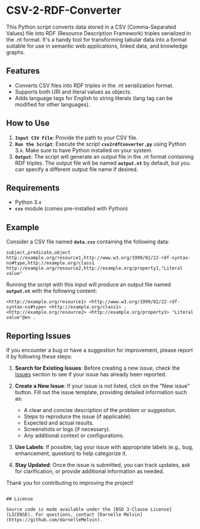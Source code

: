 # CSV-2-RDF-Converter
This Python script converts data stored in a CSV (Comma-Separated Values) file into RDF (Resource Description Framework) triples serialized in the .nt format. It's a handy tool for transforming tabular data into a format suitable for use in semantic web applications, linked data, and knowledge graphs.
## Features
  - Converts CSV files into RDF triples in the .nt serialization format.
  - Supports both URI and literal values as objects.
  - Adds language tags for English to string literals (lang tag can be modified for other languages).
## How to Use
1. **`Input CSV File`**: Provide the path to your CSV file.
2. **`Run the Script`**: Execute the script **`csv2rdfConverter.py`** using Python 3.x. Make sure to have Python installed on your system.
3. **`Output`**: The script will generate an output file in the .nt format containing RDF triples. The output file will be named **`output.nt`** by default, but you can specify a different output file name if desired.
## Requirements
  - Python 3.x
  - **`csv`** module (comes pre-installed with Python)
## Example

Consider a CSV file named **`data.csv`** containing the following data:
~~~~
subject,predicate,object
http://example.org/resource1,http://www.w3.org/1999/02/22-rdf-syntax-ns#type,http://example.org/class1
http://example.org/resource2,http://example.org/property1,"Literal value"

~~~~
Running the script with this input will produce an output file named **`output.nt`** with the following content:
~~~~
<http://example.org/resource1> <http://www.w3.org/1999/02/22-rdf-syntax-ns#type> <http://example.org/class1> .
<http://example.org/resource2> <http://example.org/property1> "Literal value"@en .
~~~~

## Reporting Issues

If you encounter a bug or have a suggestion for improvement, please report it by following these steps:

1. **Search for Existing Issues**: Before creating a new issue, check the [Issues](https://github.com/darnelleMelvin/CSV-2-RDF-Converter/issues) section to see if your issue has already been reported.

2. **Create a New Issue**: If your issue is not listed, click on the "New issue" button. Fill out the issue template, providing detailed information such as:
   - A clear and concise description of the problem or suggestion.
   - Steps to reproduce the issue (if applicable).
   - Expected and actual results.
   - Screenshots or logs (if necessary).
   - Any additional context or configurations.

3. **Use Labels**: If possible, tag your issue with appropriate labels (e.g., bug, enhancement, question) to help categorize it.

4. **Stay Updated**: Once the issue is submitted, you can track updates, ask for clarification, or provide additional information as needed.

Thank you for contributing to improving the project!
~~~~

## License

Source code is made available under the [BSD 3-Clause License](LICENSE). For questions, contact [Darnelle Melvin](https://github.com/darnelleMelvin).
